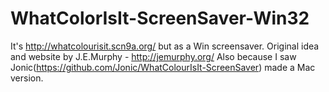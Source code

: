 # WhatColorIsIt-ScreenSaver-Win32
It's http://whatcolourisit.scn9a.org/ but as a Win screensaver.
Original idea and website by J.E.Murphy - http://jemurphy.org/
Also because I saw Jonic(https://github.com/Jonic/WhatColourIsIt-ScreenSaver) made a Mac version.
